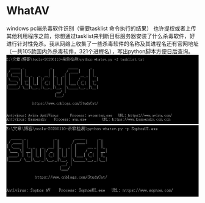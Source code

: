 # WhatAV
windows pc端杀毒软件识别（需要tasklist 命令执行的结果）
也许提权或者上传其他利用程序之前，你想通过tasklist来判断目标服务器安装了什么杀毒软件，好进行针对性免杀。我从网络上收集了一些杀毒软件的名称及其进程名还有官网地址（一共105款国内外杀毒软件，321个进程名），写出python脚本方便日后查询。  
![截图1](./Capture/1.PNG)  
![截图2](./Capture/3.PNG)

